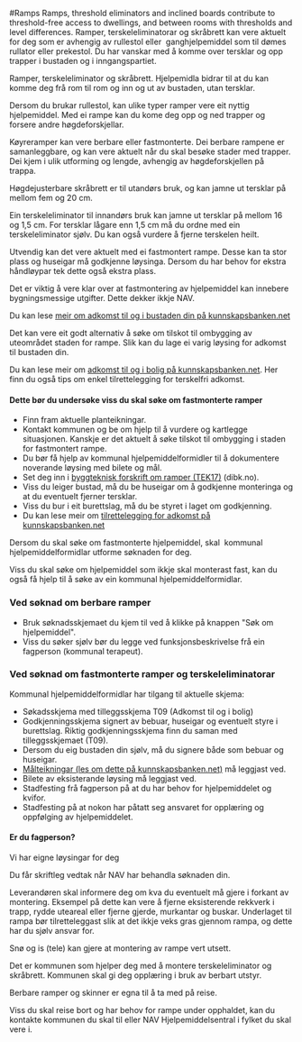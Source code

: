 #Ramps
Ramps, threshold eliminators and inclined boards contribute to threshold-free access to dwellings, and between rooms with thresholds and level differences.
Ramper, terskeleliminatorar og skråbrett kan vere aktuelt for deg som er avhengig av rullestol eller  ganghjelpemiddel som til dømes rullator eller prekestol. Du har vanskar med å komme over tersklar og opp trapper i bustaden og i inngangspartiet.

 Ramper, terskeleliminator og skråbrett. Hjelpemidla bidrar til at du kan komme deg frå rom til rom og inn og ut av bustaden, utan tersklar.

 Dersom du brukar rullestol, kan ulike typer ramper vere eit nyttig hjelpemiddel. Med ei rampe kan du kome deg opp og ned trapper og forsere andre høgdeforskjellar.

 Køyreramper kan vere berbare eller fastmonterte. Dei berbare rampene er samanleggbare, og kan vere aktuelt når du skal besøke stader med trapper. Dei kjem i ulik utforming og lengde, avhengig av høgdeforskjellen på trappa. 

 Høgdejusterbare skråbrett er til utandørs bruk, og kan jamne ut tersklar på mellom fem og 20 cm.

 Ein terskeleliminator til innandørs bruk kan jamne ut tersklar på mellom 16 og 1,5 cm. For tersklar lågare enn 1,5 cm må du ordne med ein terskeleliminator sjølv. Du kan også vurdere å fjerne terskelen heilt.

 Utvendig kan det vere aktuelt med ei fastmontert rampe. Desse kan ta stor plass og huseigar må godkjenne løysinga. Dersom du har behov for ekstra håndløypar tek dette også ekstra plass.

 Det er viktig å vere klar over at fastmontering av hjelpemiddel kan innebere bygningsmessige utgifter. Dette dekker ikkje NAV.

 Du kan lese [meir om adkomst til og i bustaden din på kunnskapsbanken.net](https://www.kunnskapsbanken.net/bolig/adkomst-til-og-i-egen-bolig/)

 Det kan vere eit godt alternativ å søke om tilskot til ombygging av uteområdet staden for rampe. Slik kan du lage ei varig løysing for adkomst til bustaden din.

 Du kan lese meir om [adkomst til og i bolig på kunnskapsbanken.net](https://www.kunnskapsbanken.net/bolig/adkomst-til-og-i-egen-bolig/#tilrettelegging_inne). Her finn du også tips om enkel tilrettelegging for terskelfri adkomst.

 #### Dette bør du undersøke viss du skal søke om fastmonterte ramper

 * Finn fram aktuelle planteikningar.
* Kontakt kommunen og be om hjelp til å vurdere og kartlegge situasjonen. Kanskje er det aktuelt å søke tilskot til ombygging i staden for fastmontert rampe.
* Du bør få hjelp av kommunal hjelpemiddelformidler til å dokumentere noverande løysing med bilete og mål.
* Set deg inn i [byggteknisk forskrift om ramper (TEK17)](https://www.dibk.no/regelverk/byggteknisk-forskrift-tek17/12/iii/12-16) (dibk.no).
* Viss du leiger bustad, må du be huseigar om å godkjenne monteringa og at du eventuelt fjerner tersklar.
* Viss du bur i eit burettslag, må du be styret i laget om godkjenning.
* Du kan lese meir om [tilrettelegging for adkomst på kunnskapsbanken.net](https://www.kunnskapsbanken.net/bolig/adkomst-til-og-i-egen-bolig/#tilrettelegging_inne)

 Dersom du skal søke om fastmonterte hjelpemiddel, skal  kommunal hjelpemiddelformidlar utforme søknaden for deg. 

 Viss du skal søke om hjelpemiddel som ikkje skal monterast fast, kan du også få hjelp til å søke av ein kommunal hjelpemiddelformidlar.

 ### Ved søknad om berbare ramper

 * Bruk søknadsskjemaet du kjem til ved å klikke på knappen "Søk om hjelpemiddel".
* Viss du søker sjølv bør du legge ved funksjonsbeskrivelse frå ein fagperson (kommunal terapeut).

 ### Ved søknad om fastmonterte ramper og terskeleliminatorar

 Kommunal hjelpemiddelformidlar har tilgang til aktuelle skjema:

 * Søkadsskjema med tilleggsskjema T09 (Adkomst til og i bolig)
* Godkjenningsskjema signert av bebuar, huseigar og eventuelt styre i burettslag. Riktig godkjenningsskjema finn du saman med tilleggsskjemaet (T09).
* Dersom du eig bustaden din sjølv, må du signere både som bebuar og huseigar.
* [Målteikningar (les om dette på kunnskapsbanken.net)](https://www.kunnskapsbanken.net/bolig/bad-og-toalett/) må leggjast ved.
* Bilete av eksisterande løysing må leggjast ved.
* Stadfesting frå fagperson på at du har behov for hjelpemiddelet og kvifor.
* Stadfesting på at nokon har påtatt seg ansvaret for opplæring og oppfølging av hjelpemiddelet.

 #### Er du fagperson?

 Vi har eigne løysingar for deg

  Du får skriftleg vedtak når NAV har behandla søknaden din.

 Leverandøren skal informere deg om kva du eventuelt må gjere i forkant av montering. Eksempel på dette kan vere å fjerne eksisterende rekkverk i trapp, rydde uteareal eller fjerne gjerde, murkantar og buskar. Underlaget til rampa bør tilretteleggast slik at det ikkje veks gras gjennom rampa, og dette har du sjølv ansvar for.

 Snø og is (tele) kan gjere at montering av rampe vert utsett.

 Det er kommunen som hjelper deg med å montere terskeleliminator og skråbrett. Kommunen skal gi deg opplæring i bruk av berbart utstyr.

 Berbare ramper og skinner er egna til å ta med på reise.

 Viss du skal reise bort og har behov for rampe under opphaldet, kan du kontakte kommunen du skal til eller NAV Hjelpemiddelsentral i fylket du skal vere i.

 
